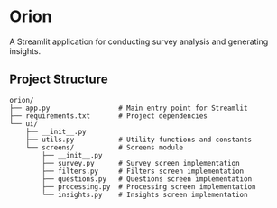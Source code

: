# Orion

A Streamlit application for conducting survey analysis and generating insights.

## Project Structure

```
orion/
├── app.py                 # Main entry point for Streamlit
├── requirements.txt       # Project dependencies
└── ui/
    ├── __init__.py
    ├── utils.py           # Utility functions and constants
    └── screens/           # Screens module
        ├── __init__.py
        ├── survey.py      # Survey screen implementation
        ├── filters.py     # Filters screen implementation
        ├── questions.py   # Questions screen implementation
        ├── processing.py  # Processing screen implementation
        └── insights.py    # Insights screen implementation
```